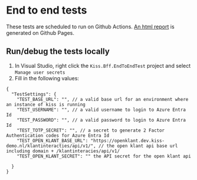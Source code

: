 # End to end tests
These tests are scheduled to run on Github Actions. [An html report](https://klantinteractie-servicesysteem.github.io/KISS-frontend/) is generated on Github Pages.

## Run/debug the tests locally
1. In Visual Studio, right click the `Kiss.Bff.EndToEndTest` project and select `Manage user secrets`
1. Fill in the following values:
```jsonc
{
  "TestSettings": {
    "TEST_BASE_URL": "", // a valid base url for an environment where an instance of kiss is running
    "TEST_USERNAME": "", // a valid username to login to Azure Entra Id
    "TEST_PASSWORD": "", // a valid password to login to Azure Entra Id
    "TEST_TOTP_SECRET": "", // a secret to generate 2 Factor Authentication codes for Azure Entra Id
    "TEST_OPEN_KLANT_BASE_URL": "https://openklant.dev.kiss-demo.nl/klantinteracties/api/v1/", // the open klant api base url including domain + /klantinteracies/api/v1/
    "TEST_OPEN_KLANT_SECRET": "" the API secret for the open klant api
  
  }
}
```